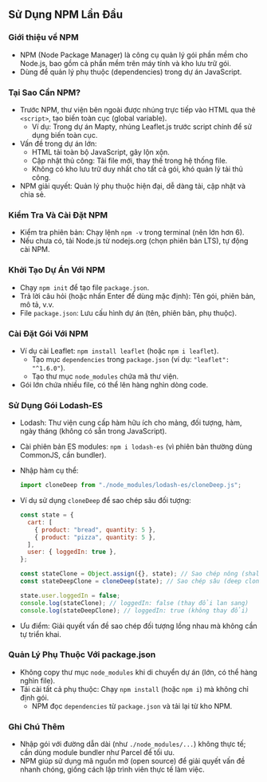 ## Sử Dụng NPM Lần Đầu

### Giới thiệu về NPM

- NPM (Node Package Manager) là công cụ quản lý gói phần mềm cho Node.js, bao gồm cả phần mềm trên máy tính và kho lưu trữ gói.
- Dùng để quản lý phụ thuộc (dependencies) trong dự án JavaScript.

### Tại Sao Cần NPM?

- Trước NPM, thư viện bên ngoài được nhúng trực tiếp vào HTML qua thẻ `<script>`, tạo biến toàn cục (global variable).
  - Ví dụ: Trong dự án Mapty, nhúng Leaflet.js trước script chính để sử dụng biến toàn cục.
- Vấn đề trong dự án lớn:
  - HTML tải toàn bộ JavaScript, gây lộn xộn.
  - Cập nhật thủ công: Tải file mới, thay thế trong hệ thống file.
  - Không có kho lưu trữ duy nhất cho tất cả gói, khó quản lý tải thủ công.
- NPM giải quyết: Quản lý phụ thuộc hiện đại, dễ dàng tải, cập nhật và chia sẻ.

### Kiểm Tra Và Cài Đặt NPM

- Kiểm tra phiên bản: Chạy lệnh `npm -v` trong terminal (nên lớn hơn 6).
- Nếu chưa có, tải Node.js từ nodejs.org (chọn phiên bản LTS), tự động cài NPM.

### Khởi Tạo Dự Án Với NPM

- Chạy `npm init` để tạo file `package.json`.
- Trả lời câu hỏi (hoặc nhấn Enter để dùng mặc định): Tên gói, phiên bản, mô tả, v.v.
- File `package.json`: Lưu cấu hình dự án (tên, phiên bản, phụ thuộc).

### Cài Đặt Gói Với NPM

- Ví dụ cài Leaflet: `npm install leaflet` (hoặc `npm i leaflet`).
  - Tạo mục `dependencies` trong `package.json` (ví dụ: `"leaflet": "^1.6.0"`).
  - Tạo thư mục `node_modules` chứa mã thư viện.
- Gói lớn chứa nhiều file, có thể lên hàng nghìn dòng code.

### Sử Dụng Gói Lodash-ES

- Lodash: Thư viện cung cấp hàm hữu ích cho mảng, đối tượng, hàm, ngày tháng (không có sẵn trong JavaScript).
- Cài phiên bản ES modules: `npm i lodash-es` (vì phiên bản thường dùng CommonJS, cần bundler).
- Nhập hàm cụ thể:
  ```javascript
  import cloneDeep from "./node_modules/lodash-es/cloneDeep.js";
  ```
- Ví dụ sử dụng `cloneDeep` để sao chép sâu đối tượng:

  ```javascript
  const state = {
    cart: [
      { product: "bread", quantity: 5 },
      { product: "pizza", quantity: 5 },
    ],
    user: { loggedIn: true },
  };

  const stateClone = Object.assign({}, state); // Sao chép nông (shallow copy)
  const stateDeepClone = cloneDeep(state); // Sao chép sâu (deep clone)

  state.user.loggedIn = false;
  console.log(stateClone); // loggedIn: false (thay đổi lan sang)
  console.log(stateDeepClone); // loggedIn: true (không thay đổi)
  ```

- Ưu điểm: Giải quyết vấn đề sao chép đối tượng lồng nhau mà không cần tự triển khai.

### Quản Lý Phụ Thuộc Với package.json

- Không copy thư mục `node_modules` khi di chuyển dự án (lớn, có thể hàng nghìn file).
- Tái cài tất cả phụ thuộc: Chạy `npm install` (hoặc `npm i`) mà không chỉ định gói.
  - NPM đọc `dependencies` từ `package.json` và tải lại từ kho NPM.

### Ghi Chú Thêm

- Nhập gói với đường dẫn dài (như `./node_modules/...`) không thực tế; cần dùng module bundler như Parcel để tối ưu.
- NPM giúp sử dụng mã nguồn mở (open source) để giải quyết vấn đề nhanh chóng, giống cách lập trình viên thực tế làm việc.

